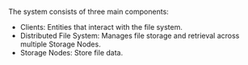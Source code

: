 The system consists of three main components:

- Clients: Entities that interact with the file system.
- Distributed File System: Manages file storage and retrieval across multiple Storage Nodes.
- Storage Nodes: Store file data.